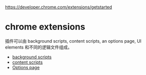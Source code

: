 https://developer.chrome.com/extensions/getstarted

# chrome extensions
插件可以由 background scripts, content scripts, an options page, UI elements 和不同的逻辑文件组成。
* [background scripts](https://developer.chrome.com/extensions/background_pages)
* [content scripts](https://developer.chrome.com/extensions/content_scripts)
* [Options page](https://developer.chrome.com/extensions/options)



